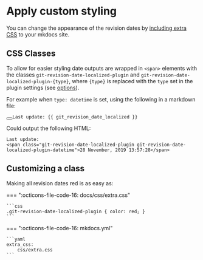 # Apply custom styling

You can change the appearance of the revision dates by [including extra CSS](https://www.mkdocs.org/user-guide/configuration/#extra_css) to your mkdocs site. 

## CSS Classes

To allow for easier styling date outputs are wrapped in `<span>` elements with the classes `git-revision-date-localized-plugin` and `git-revision-date-localized-plugin-{type}`, where `{type}` is replaced with the `type` set in the plugin settings (see [options](../options.md)).

For example when `type: datetime` is set, using the following in a markdown file:

<pre id="__code_42"><span></span><button class="md-clipboard md-icon" title="Copy to clipboard" data-clipboard-target="#__code_42 > code"></button><code>Last update: {{ git_revision_date_localized }&#125;
</code></pre>

Could output the following HTML:

```django
Last update: 
<span class="git-revision-date-localized-plugin git-revision-date-localized-plugin-datetime">28 November, 2019 13:57:28</span>
```

## Customizing a class

Making all revision dates red is as easy as:

=== ":octicons-file-code-16: docs/css/extra.css"

    ```css
    .git-revision-date-localized-plugin { color: red; }
    ```

=== ":octicons-file-code-16: mkdocs.yml"

    ```yaml
    extra_css:
        css/extra.css
    ```

